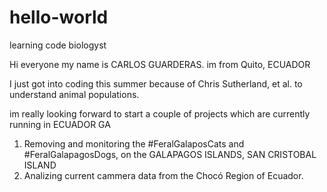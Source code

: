 # hello-world
learning code biologyst


Hi everyone my name is CARLOS GUARDERAS.
im from Quito, ECUADOR

I just got into coding this summer because of Chris Sutherland, et al. to understand animal populations.

im really looking forward to start a couple of projects which are currently running in ECUADOR
GA
1. Removing and monitoring the #FeralGalaposCats and #FeralGalapagosDogs, on the GALAPAGOS ISLANDS, SAN CRISTOBAL ISLAND
2. Analizing current cammera data from the Chocó Region of Ecuador.

